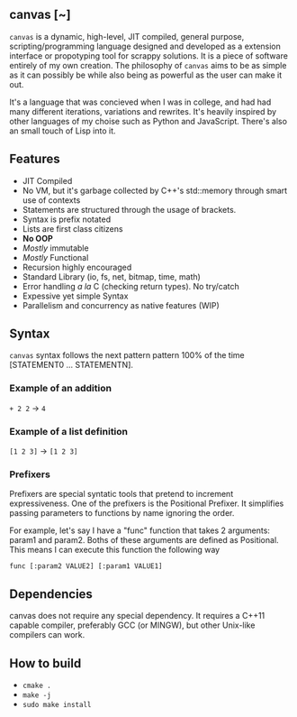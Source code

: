 canvas [~]
----------
`canvas` is a dynamic, high-level, JIT compiled, general purpose, scripting/programming language designed and developed as a extension interface or propotyping tool for scrappy solutions. It is a piece of software entirely of my own creation. The philosophy of `canvas` aims to be as simple as it can possibly be while also being as powerful as the user can make it out.

It's a language that was concieved when I was in college, and had had many different iterations, variations and rewrites. It's heavily inspired by other languages of my choise such as Python and JavaScript. There's also an small touch of Lisp into it.

## Features
- JIT Compiled
- No VM, but it's garbage collected by C++'s std::memory through smart use of contexts
- Statements are structured through the usage of brackets.
- Syntax is prefix notated
- Lists are first class citizens
- **No OOP**
- _Mostly_ immutable
- _Mostly_ Functional
- Recursion highly encouraged
- Standard Library (io, fs, net, bitmap, time, math)
- Error handling _a la_ C (checking return types). No try/catch
- Expessive yet simple Syntax
- Parallelism and concurrency as native features (WIP)

## Syntax

`canvas` syntax follows the next pattern pattern 100% of the time [STATEMENT0 ... STATEMENTN]. 

### Example of an addition
`+ 2 2` -> `4`

### Example of a list definition
`[1 2 3]` -> `[1 2 3]`

### Prefixers

Prefixers are special syntatic tools that pretend to increment expressiveness. One of the prefixers is the Positional Prefixer. It simplifies passing parameters to functions by name ignoring the order.

For example, let's say I have a "func" function that takes 2 arguments: param1 and param2. Boths of these arguments are defined as Positional. This means I can execute this function the following way

```func [:param2 VALUE2] [:param1 VALUE1]```

## Dependencies
canvas does not require any special dependency. It requires a C++11 capable compiler, preferably GCC (or MINGW), but other Unix-like compilers can work.

## How to build
- `cmake .`
- `make -j`
- `sudo make install`